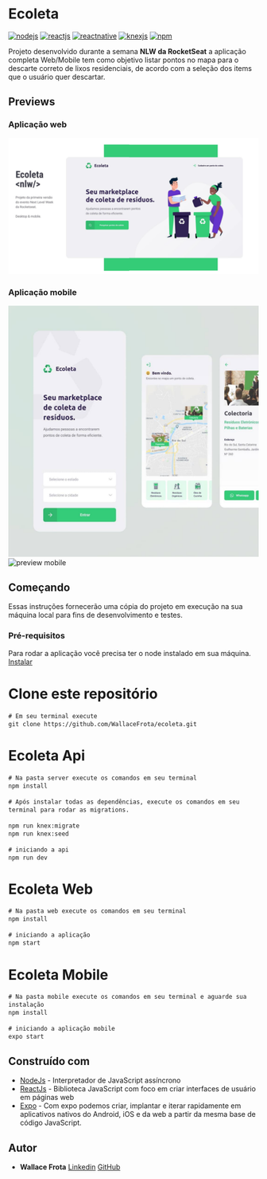 # Ecoleta
[![nodejs](https://img.shields.io/badge/nodejs-12.16.3-026E00)](https://nodejs.org/en/download/)
[![reactjs](https://img.shields.io/badge/reactjs-16.13.1-61dafb)](https://reactjs.org/)
[![reactnative](https://img.shields.io/npm/v/react-native?color=%2300D7FE&label=react-native&style=plastic)](https://reactnative.dev/)
[![knexjs](https://img.shields.io/npm/v/knex?color=%23EE7A3B&label=knexjs&style=plastic)](https://knexjs.org/)
[![npm](https://img.shields.io/npm/v/npm?color=%23EE7A3B&label=npm&style=plastice&logo=npm)](https://npm.org/)

Projeto desenvolvido durante a semana **NLW da RocketSeat** a aplicação completa Web/Mobile tem como objetivo listar pontos no mapa para o descarte correto de lixos residenciais, de acordo com a seleção dos items que o usuário quer descartar.

## Previews
### Aplicação web
![web](https://github.com/WallaceFrota/ecoleta/blob/master/screenshots/screenHomeWeb.jpg?raw=true)
### Aplicação mobile
![web](https://github.com/WallaceFrota/ecoleta/blob/master/screenshots/screenMobile.jpg?raw=true)
![preview mobile](http://i.giphy.com/media/ZESorvwJhIwmZjvoaA/giphy.gif)

## Começando
Essas instruções fornecerão uma cópia do projeto em execução na sua máquina local para fins de desenvolvimento e testes.

### Pré-requisitos

Para rodar a aplicação você precisa ter o node instalado em sua máquina.
[Instalar](https://nodejs.org/en/docs/)

# Clone este repositório
```
# Em seu terminal execute
git clone https://github.com/WallaceFrota/ecoleta.git
```
# Ecoleta Api
```
# Na pasta server execute os comandos em seu terminal
npm install

# Após instalar todas as dependências, execute os comandos em seu terminal para rodar as migrations.

npm run knex:migrate
npm run knex:seed

# iniciando a api
npm run dev
```
# Ecoleta Web
```
# Na pasta web execute os comandos em seu terminal
npm install

# iniciando a aplicação
npm start
```

# Ecoleta Mobile
```
# Na pasta mobile execute os comandos em seu terminal e aguarde sua instalação
npm install

# iniciando a aplicação mobile
expo start
```
## Construído com

* [NodeJs](https://nodejs.org/en/docs/) -  Interpretador de JavaScript assíncrono
* [ReactJs](https://reactjs.org/) -   Biblioteca JavaScript com foco em criar interfaces de usuário em páginas web
* [Expo](https://nodejs.org/en/docs/) - Com expo podemos criar, implantar e iterar rapidamente em aplicativos nativos do Android, iOS e da web a partir da mesma base de código JavaScript.

## Autor
* **Wallace Frota**
[Linkedin](https://linkedin.com/in/wallacefrota)
[GitHub](https://github.com/WallaceFrota)
